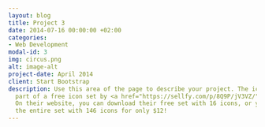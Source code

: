 ```yaml
---
layout: blog
title: Project 3
date: 2014-07-16 00:00:00 +02:00
categories:
- Web Development
modal-id: 3
img: circus.png
alt: image-alt
project-date: April 2014
client: Start Bootstrap
description: Use this area of the page to describe your project. The icon above is
  part of a free icon set by <a href="https://sellfy.com/p/8Q9P/jV3VZ/">Flat Icons</a>.
  On their website, you can download their free set with 16 icons, or you can purchase
  the entire set with 146 icons for only $12!
---
```

